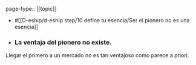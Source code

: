 page-type:: [[topic]]

- #[[D-eship/d-eship step/10 define tu esencia/Ser el pionero no es una esencia]]

- ### La ventaja del pionero no existe.

Llegar el primero a un mercado no es tan ventajoso como parece a priori.



